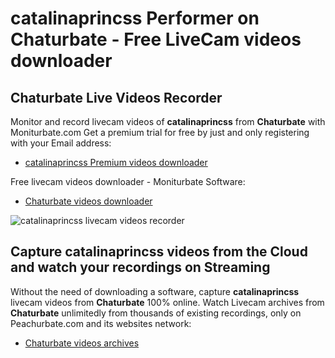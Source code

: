 # catalinaprincss Performer on Chaturbate - Free LiveCam videos downloader

## Chaturbate Live Videos Recorder

Monitor and record livecam videos of **catalinaprincss** from **Chaturbate** with Moniturbate.com
Get a premium trial for free by just and only registering with your Email address:
* [catalinaprincss Premium videos downloader](https://moniturbate.com/request-demo-licence-key.html)

Free livecam videos downloader - Moniturbate Software:
* [Chaturbate videos downloader](https://moniturbate.com/moniturbate-download-software.html)

![catalinaprincss livecam videos recorder](https://peachurnet.com/templates/moniturbate-software.png)


## Capture catalinaprincss videos from the Cloud and watch your recordings on Streaming

Without the need of downloading a software, capture **catalinaprincss** livecam videos from **Chaturbate** 100% online.
Watch Livecam archives from **Chaturbate** unlimitedly from thousands of existing recordings, only on Peachurbate.com and its websites network:
* [Chaturbate videos archives](https://peachurnet.com/)